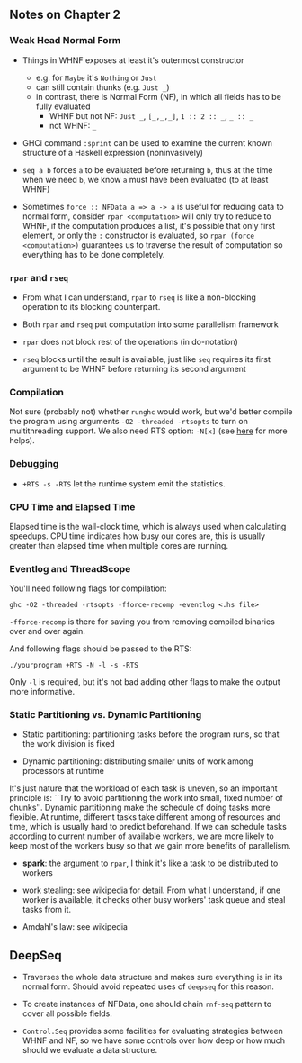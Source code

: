 ## Notes on Chapter 2

### Weak Head Normal Form

* Things in WHNF exposes at least it's outermost constructor
    - e.g. for `Maybe` it's `Nothing` or `Just`
    - can still contain thunks (e.g. `Just _`)
    - in contrast, there is Normal Form (NF), in which all fields has to be fully evaluated
        + WHNF but not NF: `Just _`, `[_,_,_]`, `1 :: 2 :: _`, `_ :: _`
        + not WHNF: `_`

* GHCi command `:sprint` can be used to examine the current known
structure of a Haskell expression (noninvasively)

* `seq a b` forces `a` to be evaluated before returning `b`, thus at
the time when we need `b`, we know `a` must have been evaluated (to at least WHNF)

* Sometimes `force :: NFData a => a -> a` is useful for reducing data to normal form,
consider `rpar <computation>` will only try to reduce to WHNF, if the computation produces
a list, it's possible that only first element, or only the `:` constructor is evaluated,
so `rpar (force <computation>)` guarantees us to traverse the result of computation
so everything has to be done completely.

### `rpar` and `rseq`

* From what I can understand, `rpar` to `rseq` is like a non-blocking operation
to its blocking counterpart.

* Both `rpar` and `rseq` put computation into some parallelism framework

* `rpar` does not block rest of the operations (in do-notation)

* `rseq` blocks until the result is available, just like `seq` requires
  its first argument to be WHNF before returning its second argument

### Compilation

Not sure (probably not) whether `runghc` would work, but we'd better
compile the program using arguments `-O2 -threaded -rtsopts` to turn on multithreading support.
We also need RTS option: `-N[x]` (see [here](https://downloads.haskell.org/~ghc/7.0.3/docs/html/users_guide/using-smp.html#parallel-options) for more helps).

### Debugging

* `+RTS -s -RTS` let the runtime system emit the statistics.

### CPU Time and Elapsed Time

Elapsed time is the wall-clock time, which is always used when calculating
speedups. CPU time indicates how busy our cores are, this is usually greater than
elapsed time when multiple cores are running.

### Eventlog and ThreadScope

You'll need following flags for compilation:

```shell
ghc -O2 -threaded -rtsopts -fforce-recomp -eventlog <.hs file>
```

`-fforce-recomp` is there for saving you from removing compiled binaries over and over again.

And following flags should be passed to the RTS:

```shell
./yourprogram +RTS -N -l -s -RTS
```

Only `-l` is required, but it's not bad adding other flags to make the output more informative.

### Static Partitioning vs. Dynamic Partitioning

* Static partitioning: partitioning tasks before the program runs,
so that the work division is fixed

* Dynamic partitioning: distributing smaller units of work among processors at runtime

It's just nature that the workload of each task is uneven, so an important principle is:
``Try to avoid partitioning the work into small, fixed number of chunks''. Dynamic partitioning
make the schedule of doing tasks more flexible. At runtime, different tasks take different among
of resources and time, which is usually hard to predict beforehand. If we can schedule tasks
according to current number of available workers, we are more likely to keep most of the workers
busy so that we gain more benefits of parallelism.

* **spark**: the argument to `rpar`, I think it's like a task to be distributed to workers

* work stealing: see wikipedia for detail. From what I understand, if one worker is available,
it checks other busy workers' task queue and steal tasks from it.

* Amdahl's law: see wikipedia

## DeepSeq

* Traverses the whole data structure and makes sure everything is in its normal form.
Should avoid repeated uses of `deepseq` for this reason.

* To create instances of NFData, one should chain `rnf`-`seq` pattern to cover all
possible fields.

* `Control.Seq` provides some facilities for evaluating strategies between WHNF and NF,
so we have some controls over how deep or how much should we evaluate a data structure.
